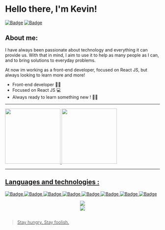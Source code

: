 # Hello there, I'm Kevin!  


  
[![Badge](https://img.shields.io/badge/LinkedIn-0077B5?style=for-the-badge&logo=linkedin&logoColor=white)](https://www.linkedin.com/in/kevin-satiro-da-costa-silva-8a551b22a/)
[![Badge](https://img.shields.io/badge/Gmail-D14836?style=for-the-badge&logo=gmail&logoColor=white)](mailto:kevinsatiro123@gmail.com)
  
## About me:

I have always been passionate about technology and everything it can provide us. With that in mind, I aim to use it to help as many people as I can, and to bring solutions to everyday problems.

At now im working as a front-end developer, focused on React JS, but always looking to learn more and more!

- Front-end developer 🦸‍♂️
- Focused on React JS 💻
- Always ready to learn something new ! 🚀🌖

***

<div>
  <a href="https://github.com/kevinscs">
  <img height="180em" src="https://github-readme-stats.vercel.app/api?username=kevinscs&show_icons=true&theme=dracula&include_all_commits=true&count_private=true"/>
  <img height="180em" src="https://github-readme-stats.vercel.app/api/top-langs/?username=kevinscs&layout=compact&langs_count=16&theme=dracula"/>
<div>

***
## Languages and technologies : 

![Badge](https://img.shields.io/badge/-ReactJs-61DAFB?logo=react&logoColor=white&style=for-the-badge)
![Badge](https://img.shields.io/badge/React_Native-20232A?style=for-the-badge&logo=react&logoColor=61DAFB)
![Badge](https://img.shields.io/badge/JavaScript-F7DF1E?style=for-the-badge&logo=javascript&logoColor=black)
![Badge](https://img.shields.io/badge/HTML5-E34F26?style=for-the-badge&logo=html5&logoColor=white)
![Badge](https://img.shields.io/badge/CSS3-1572B6?style=for-the-badge&logo=css3&logoColor=white)
![Badge](https://img.shields.io/badge/Sass-CC6699?style=for-the-badge&logo=sass&logoColor=white)
![Badge](https://img.shields.io/badge/Git-F05032?style=for-the-badge&logo=Git&logoColor=white)
![Badge](https://img.shields.io/badge/Material--UI-0081CB?style=for-the-badge&logo=material-ui&logoColor=white)



<div align="center">
<img src="https://i.pinimg.com/originals/14/eb/c8/14ebc88651f61d67a40047ebd563501d.gif" >
</div>
  
<div align="center">
<img src="[https://i.pinimg.com/originals/14/eb/c8/14ebc88651f61d67a40047ebd563501d.gif](https://i.gifer.com/43a7.gif)" >
</div>


##

> Stay hungry. Stay foolish.
>
